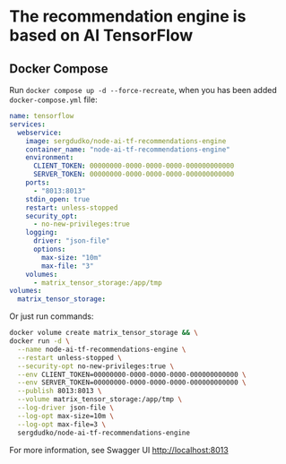 # The recommendation engine is based on AI TensorFlow

## Docker Compose

Run `docker compose up -d --force-recreate`, when you has been added `docker-compose.yml` file:

```yaml
name: tensorflow
services:
  webservice:
    image: sergdudko/node-ai-tf-recommendations-engine
    container_name: "node-ai-tf-recommendations-engine"
    environment:
      CLIENT_TOKEN: 00000000-0000-0000-0000-000000000000
      SERVER_TOKEN: 00000000-0000-0000-0000-000000000000
    ports:
      - "8013:8013"
    stdin_open: true
    restart: unless-stopped
    security_opt:
      - no-new-privileges:true
    logging:
      driver: "json-file"
      options:
        max-size: "10m"
        max-file: "3"
    volumes:
      - matrix_tensor_storage:/app/tmp
volumes:
  matrix_tensor_storage:
```

Or just run commands:

```sh
docker volume create matrix_tensor_storage && \
docker run -d \
  --name node-ai-tf-recommendations-engine \
  --restart unless-stopped \
  --security-opt no-new-privileges:true \
  --env CLIENT_TOKEN=00000000-0000-0000-0000-000000000000 \
  --env SERVER_TOKEN=00000000-0000-0000-0000-000000000000 \
  --publish 8013:8013 \
  --volume matrix_tensor_storage:/app/tmp \
  --log-driver json-file \
  --log-opt max-size=10m \
  --log-opt max-file=3 \
  sergdudko/node-ai-tf-recommendations-engine
```

For more information, see Swagger UI [http://localhost:8013](http://localhost:8013)
